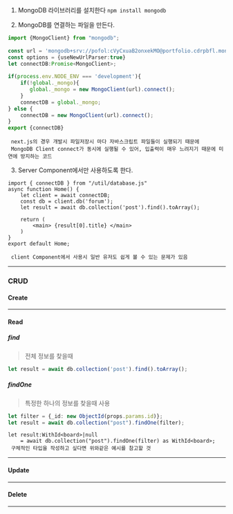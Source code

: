 1. MongoDB 라이브러리를 설치한다
	`npm install mongodb`

2. MongoDB를 연결하는 파일을 만든다.
```TypeScript
import {MongoClient} from "mongodb";  
  
const url = 'mongodb+srv://pofol:cVyCxuaB2onxekMO@portfolio.cdrpbfl.mongodb.net/?retryWrites=true&w=majority';  
const options = {useNewUrlParser:true}  
let connectDB:Promise<MongoClient>;  
  
if(process.env.NODE_ENV === 'development'){  
    if(!global._mongo){  
       global._mongo = new MongoClient(url).connect();  
    }  
    connectDB = global._mongo;  
} else {  
    connectDB = new MongoClient(url).connect();  
}  
export {connectDB}
```
	 next.js의 경우 개발시 파일저장시 마다 자바스크립트 파일들이 실행되기 때문에 
	 MongoDB Client connect가 동시에 실행될 수 있어, 입출력이 매우 느려지기 때문에 미연에 방지하는 코드

3. Server Component에서만 사용하도록 한다.
```TSX
import { connectDB } from "/util/database.js" 
async function Home() { 
	let client = await connectDB; 
	const db = client.db('forum'); 
	let result = await db.collection('post').find().toArray(); 
	
	return ( 
		<main> {result[0].title} </main> 
	)
}
export default Home;
```
	 client Component에서 사용시 일반 유저도 쉽게 볼 수 있는 문제가 있음
---
### CRUD
#### Create

---
#### Read
##### find
> 전체 정보를 찾을때
```TypeScript
let result = await db.collection('post').find().toArray();
```

##### findOne
> 특정한 하나의 정보를 찾을때 사용
```TypeScript
let filter = {_id: new ObjectId(props.params.id)};
let result = await db.collection("post").findOne(filter);
```
	let result:WithId<board>|null 
		= await db.collection("post").findOne(filter) as WithId<board>;
	 구체적인 타입을 작성하고 싶다면 위와같은 예시를 참고할 것
---
#### Update

---
#### Delete

---